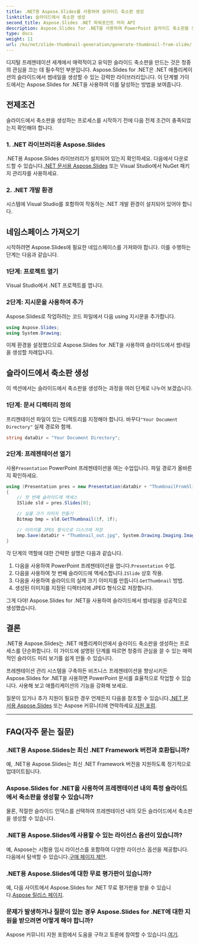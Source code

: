 ```yaml
---
title: .NET용 Aspose.Slides를 사용하여 슬라이드 축소판 생성
linktitle: 슬라이드에서 축소판 생성
second_title: Aspose.Slides .NET 파워포인트 처리 API
description: Aspose.Slides for .NET을 사용하여 PowerPoint 슬라이드 축소판을 생성하는 방법을 알아보세요. 프레젠테이션을 쉽게 향상시키세요.
type: docs
weight: 11
url: /ko/net/slide-thumbnail-generation/generate-thumbnail-from-slide/
---
```


디지털 프레젠테이션 세계에서 매력적이고 유익한 슬라이드 축소판을 만드는 것은 청중의 관심을 끄는 데 필수적인 부분입니다. Aspose.Slides for .NET은 .NET 애플리케이션의 슬라이드에서 썸네일을 생성할 수 있는 강력한 라이브러리입니다. 이 단계별 가이드에서는 Aspose.Slides for .NET을 사용하여 이를 달성하는 방법을 보여줍니다.

## 전제조건

슬라이드에서 축소판을 생성하는 프로세스를 시작하기 전에 다음 전제 조건이 충족되었는지 확인해야 합니다.

### 1. .NET 라이브러리용 Aspose.Slides

 .NET용 Aspose.Slides 라이브러리가 설치되어 있는지 확인하세요. 다음에서 다운로드할 수 있습니다.[.NET 문서용 Aspose.Slides](https://reference.aspose.com/slides/net/) 또는 Visual Studio에서 NuGet 패키지 관리자를 사용하세요.

### 2. .NET 개발 환경

시스템에 Visual Studio를 포함하여 작동하는 .NET 개발 환경이 설치되어 있어야 합니다.

## 네임스페이스 가져오기

시작하려면 Aspose.Slides에 필요한 네임스페이스를 가져와야 합니다. 이를 수행하는 단계는 다음과 같습니다.

### 1단계: 프로젝트 열기

Visual Studio에서 .NET 프로젝트를 엽니다.

### 2단계: 지시문을 사용하여 추가

Aspose.Slides로 작업하려는 코드 파일에서 다음 using 지시문을 추가합니다.

```csharp
using Aspose.Slides;
using System.Drawing;
```

이제 환경을 설정했으므로 Aspose.Slides for .NET을 사용하여 슬라이드에서 썸네일을 생성할 차례입니다.

## 슬라이드에서 축소판 생성

이 섹션에서는 슬라이드에서 축소판을 생성하는 과정을 여러 단계로 나누어 보겠습니다.

### 1단계: 문서 디렉터리 정의

 프리젠테이션 파일이 있는 디렉토리를 지정해야 합니다. 바꾸다`"Your Document Directory"` 실제 경로와 함께.

```csharp
string dataDir = "Your Document Directory";
```

### 2단계: 프레젠테이션 열기

 사용`Presentation` PowerPoint 프레젠테이션을 여는 수업입니다. 파일 경로가 올바른지 확인하세요.

```csharp
using (Presentation pres = new Presentation(dataDir + "ThumbnailFromSlide.pptx"))
{
    // 첫 번째 슬라이드에 액세스
    ISlide sld = pres.Slides[0];

    // 실물 크기 이미지 만들기
    Bitmap bmp = sld.GetThumbnail(1f, 1f);

    // 이미지를 JPEG 형식으로 디스크에 저장
    bmp.Save(dataDir + "Thumbnail_out.jpg", System.Drawing.Imaging.ImageFormat.Jpeg);
}
```

각 단계의 역할에 대한 간략한 설명은 다음과 같습니다.

1.  다음을 사용하여 PowerPoint 프레젠테이션을 엽니다.`Presentation` 수업.
2.  다음을 사용하여 첫 번째 슬라이드에 액세스합니다.`ISlide` 상호 작용.
3.  다음을 사용하여 슬라이드의 실제 크기 이미지를 만듭니다.`GetThumbnail` 방법.
4. 생성된 이미지를 지정된 디렉터리에 JPEG 형식으로 저장합니다.

그게 다야! Aspose.Slides for .NET을 사용하여 슬라이드에서 썸네일을 성공적으로 생성했습니다.

## 결론

.NET용 Aspose.Slides는 .NET 애플리케이션에서 슬라이드 축소판을 생성하는 프로세스를 단순화합니다. 이 가이드에 설명된 단계를 따르면 청중의 관심을 끌 수 있는 매력적인 슬라이드 미리 보기를 쉽게 만들 수 있습니다.

프레젠테이션 관리 시스템을 구축하든 비즈니스 프레젠테이션을 향상시키든 Aspose.Slides for .NET을 사용하면 PowerPoint 문서를 효율적으로 작업할 수 있습니다. 사용해 보고 애플리케이션의 기능을 강화해 보세요.

 질문이 있거나 추가 지원이 필요한 경우 언제든지 다음을 참조할 수 있습니다.[.NET 문서용 Aspose.Slides](https://reference.aspose.com/slides/net/) 또는 Aspose 커뮤니티에 연락하세요.[지원 포럼](https://forum.aspose.com/).

---

## FAQ(자주 묻는 질문)

### .NET용 Aspose.Slides는 최신 .NET Framework 버전과 호환됩니까?
예, .NET용 Aspose.Slides는 최신 .NET Framework 버전을 지원하도록 정기적으로 업데이트됩니다.

### Aspose.Slides for .NET을 사용하여 프레젠테이션 내의 특정 슬라이드에서 축소판을 생성할 수 있습니까?
물론, 적절한 슬라이드 인덱스를 선택하여 프레젠테이션 내의 모든 슬라이드에서 축소판을 생성할 수 있습니다.

### .NET용 Aspose.Slides에 사용할 수 있는 라이선스 옵션이 있습니까?
예, Aspose는 시험용 임시 라이선스를 포함하여 다양한 라이선스 옵션을 제공합니다. 다음에서 탐색할 수 있습니다.[구매 페이지 제안](https://purchase.aspose.com/buy).

### .NET용 Aspose.Slides에 대한 무료 평가판이 있습니까?
 예, 다음 사이트에서 Aspose.Slides for .NET 무료 평가판을 받을 수 있습니다.[Aspose 릴리스 페이지](https://releases.aspose.com/).

### 문제가 발생하거나 질문이 있는 경우 Aspose.Slides for .NET에 대한 지원을 받으려면 어떻게 해야 합니까?
 Aspose 커뮤니티 지원 포럼에서 도움을 구하고 토론에 참여할 수 있습니다.[여기](https://forum.aspose.com/).
